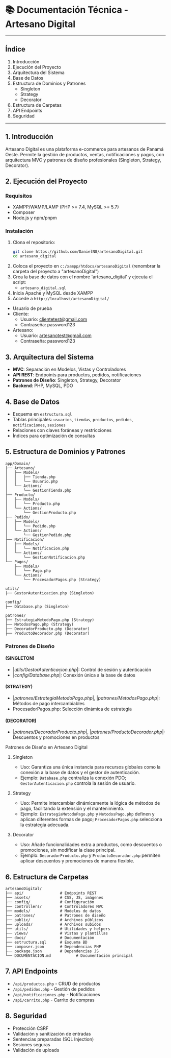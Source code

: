 
# 📚 Documentación Técnica - Artesano Digital

---

## Índice
1. Introducción
2. Ejecución del Proyecto
3. Arquitectura del Sistema
4. Base de Datos
5. Estructura de Dominios y Patrones
   - Singleton
   - Strategy
   - Decorator
6. Estructura de Carpetas
7. API Endpoints
8. Seguridad

---

## 1. Introducción
Artesano Digital es una plataforma e-commerce para artesanos de Panamá Oeste. Permite la gestión de productos, ventas, notificaciones y pagos, con arquitectura MVC y patrones de diseño profesionales (Singleton, Strategy, Decorator).

## 2. Ejecución del Proyecto

### Requisitos
- XAMPP/WAMP/LAMP (PHP >= 7.4, MySQL >= 5.7)
- Composer
- Node.js y npm/pnpm

### Instalación
1. Clona el repositorio:
   ```bash
   git clone https://github.com/DanielN8/artesanoDigital.git
   cd artesano_digital
   ```
2. Coloca el proyecto en `c:/xampp/htdocs/artesanoDigital` (renombrar la carpeta del proyecto a "artesanoDigital")
3. Crea la base de datos con el nombre 'artesano_digital' y ejecuta el script:
   - `artesano_digital.sql`
4. Inicia Apache y MySQL desde XAMPP
5. Accede a `http://localhost/artesanoDigital/`

- Usuario de prueba
- Cliente:
    - Usuario: clientetest@gmail.com
    - Contraseña: password123
- Artesano:
    - Usuario: artesanotest@gmail.com
    - Contraseña: password123
    
## 3. Arquitectura del Sistema
- **MVC**: Separación en Modelos, Vistas y Controladores
- **API REST**: Endpoints para productos, pedidos, notificaciones
- **Patrones de Diseño**: Singleton, Strategy, Decorator
- **Backend**: PHP, MySQL, PDO

## 4. Base de Datos
- Esquema en `estructura.sql`
- Tablas principales: `usuarios`, `tiendas`, `productos`, `pedidos`, `notificaciones`, `sesiones`
- Relaciones con claves foráneas y restricciones
- Índices para optimización de consultas

## 5. Estructura de Dominios y Patrones

```
app/Domain/
├── Artesano/
│   ├── Models/
│   │   ├── Tienda.php
│   │   └── Usuario.php
│   └── Actions/
│       └── GestionTienda.php
├── Producto/
│   ├── Models/
│   │   └── Producto.php
│   └── Actions/
│       └── GestionProducto.php
├── Pedido/
│   ├── Models/
│   │   └── Pedido.php
│   └── Actions/
│       └── GestionPedido.php
├── Notificacion/
│   ├── Models/
│   │   └── Notificacion.php
│   └── Actions/
│       └── GestionNotificacion.php
└── Pagos/
    ├── Models/
    │   └── Pago.php
    └── Actions/
        └── ProcesadorPagos.php (Strategy)

utils/
├── GestorAutenticacion.php (Singleton)

config/
├── Database.php (Singleton)

patrones/
├── EstrategiaMetodoPago.php (Strategy)
├── MetodosPago.php (Strategy)
├── DecoradorProducto.php (Decorator)
├── ProductoDecorador.php (Decorator)
```

### Patrones de Diseño

#### (SINGLETON)
- |_utils/GestorAutenticacion.php_|: Control de sesión y autenticación
- |_config/Database.php_|: Conexión única a la base de datos

#### (STRATEGY)
- |_patrones/EstrategiaMetodoPago.php_|, |_patrones/MetodosPago.php_|: Métodos de pago intercambiables
- ProcesadorPagos.php: Selección dinámica de estrategia

#### (DECORATOR)
- |_patrones/DecoradorProducto.php_|, |_patrones/ProductoDecorador.php_|: Descuentos y promociones en productos


Patrones de Diseño en Artesano Digital

1. Singleton
    - Uso: Garantiza una única instancia para recursos globales como la conexión a la base de datos y el gestor de autenticación.
    - Ejemplo: `Database.php` centraliza la conexión PDO; `GestorAutenticacion.php` controla la sesión de usuario.

2. Strategy
    - Uso: Permite intercambiar dinámicamente la lógica de métodos de pago, facilitando la extensión y el mantenimiento.
    - Ejemplo: `EstrategiaMetodoPago.php` y `MetodosPago.php` definen y aplican diferentes formas de pago; `ProcesadorPagos.php` selecciona la estrategia adecuada.

3. Decorator
    - Uso: Añade funcionalidades extra a productos, como descuentos o promociones, sin modificar la clase principal.
    - Ejemplo: `DecoradorProducto.php` y `ProductoDecorador.php` permiten aplicar descuentos y promociones de manera flexible.


## 6. Estructura de Carpetas
```
artesanoDigital/
├── api/                # Endpoints REST
├── assets/             # CSS, JS, imágenes
├── config/             # Configuración
├── controllers/        # Controladores MVC
├── models/             # Modelos de datos
├── patrones/           # Patrones de diseño
├── public/             # Archivos públicos
├── uploads/            # Archivos subidos
├── utils/              # Utilidades y helpers
├── views/              # Vistas y plantillas
├── docs/               # Documentación
├── estructura.sql      # Esquema BD
├── composer.json       # Dependencias PHP
├── package.json        # Dependencias JS
└── DOCUMENTACION.md           # Documentación principal
```

## 7. API Endpoints
- `/api/productos.php` - CRUD de productos
- `/api/pedidos.php` - Gestión de pedidos
- `/api/notificaciones.php` - Notificaciones
- `/api/carrito.php` - Carrito de compras

## 8. Seguridad
- Protección CSRF
- Validación y sanitización de entradas
- Sentencias preparadas (SQL Injection)
- Sesiones seguras
- Validación de uploads
